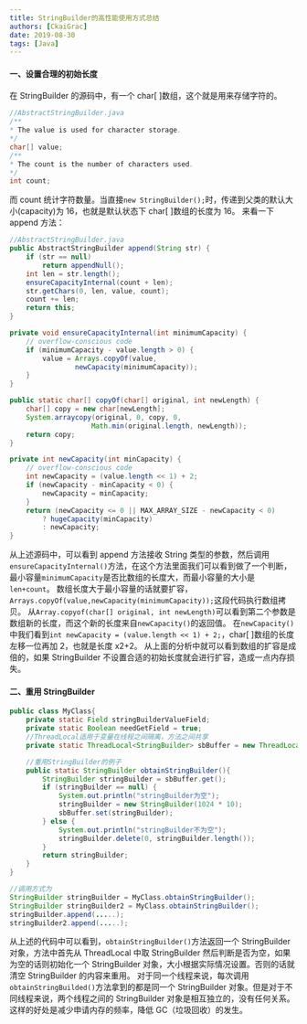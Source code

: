 ```yaml
---
title: StringBuilder的高性能使用方式总结
authors: [CkaiGrac]
date: 2019-08-30
tags: [Java]
---
```


#### 一、设置合理的初始长度

在 StringBuilder 的源码中，有一个 char[ ]数组，这个就是用来存储字符的。

```java
//AbstractStringBuilder.java
/**
* The value is used for character storage.
*/
char[] value;
/**
* The count is the number of characters used.
*/
int count;
```

而 count 统计字符数量。当直接`new StringBuilder();`时，传递到父类的默认大小(capacity)为 16，也就是默认状态下 char[ ]数组的长度为 16。
来看一下 append 方法：

<!--truncate-->

```java
//AbstractStringBuilder.java
public AbstractStringBuilder append(String str) {
    if (str == null)
        return appendNull();
    int len = str.length();
    ensureCapacityInternal(count + len);
    str.getChars(0, len, value, count);
    count += len;
    return this;
}

private void ensureCapacityInternal(int minimumCapacity) {
    // overflow-conscious code
    if (minimumCapacity - value.length > 0) {
        value = Arrays.copyOf(value,
                newCapacity(minimumCapacity));
    }
}

public static char[] copyOf(char[] original, int newLength) {
    char[] copy = new char[newLength];
    System.arraycopy(original, 0, copy, 0,
                    Math.min(original.length, newLength));
    return copy;
}

private int newCapacity(int minCapacity) {
    // overflow-conscious code
    int newCapacity = (value.length << 1) + 2;
    if (newCapacity - minCapacity < 0) {
        newCapacity = minCapacity;
    }
    return (newCapacity <= 0 || MAX_ARRAY_SIZE - newCapacity < 0)
        ? hugeCapacity(minCapacity)
        : newCapacity;
}
```

从上述源码中，可以看到 append 方法接收 String 类型的参数，然后调用`ensureCapacityInternal()`方法，在这个方法里面我们可以看到做了一个判断，最小容量`minimumCapacity`是否比数组的长度大，而最小容量的大小是`len+count`。
数组长度大于最小容量的话就要扩容，`Arrays.copyOf(value,newCapacity(minimumCapacity));`这段代码执行数组拷贝。
从`Array.copyof(char[] original, int newLength)`可以看到第二个参数是数组新的长度，而这个新的长度来自`newCapacity()`的返回值。
在`newCapacity()`中我们看到`int newCapacity = (value.length << 1) + 2;`，char[ ]数组的长度左移一位再加 2，也就是长度 x2+2。
从上面的分析中就可以看到数组的扩容是成倍的，如果 StringBuilder 不设置合适的初始长度就会进行扩容，造成一点内存损失。

#### 二、重用 StringBuilder

```java
public class MyClass{
    private static Field stringBuilderValueField;
    private static Boolean needGetField = true;
    //ThreadLocal适用于变量在线程之间隔离，方法之间共享
    private static ThreadLocal<StringBuilder> sbBuffer = new ThreadLocal<StringBuilder>();

    //重用StringBuilder的例子
    public static StringBuilder obtainStringBuilder(){
        StringBuilder stringBuilder = sbBuffer.get();
        if (stringBuilder == null) {
            System.out.println("stringBuilder为空");
            stringBuilder = new StringBuilder(1024 * 10);
            sbBuffer.set(stringBuilder);
        } else {
            System.out.println("stringBuilder不为空");
            stringBuilder.delete(0, stringBuilder.length());
        }
        return stringBuilder;
    }
}

//调用方式为
StringBuilder stringBuilder = MyClass.obtainStringBuilder();
StringBuilder stringBuilder2 = MyClass.obtainStringBuilder();
stringBuilder.append(.....);
stringBuilder2.append(.....);
```

从上述的代码中可以看到，`obtainStringBuilder()`方法返回一个 StringBuilder 对象，方法中首先从 ThreadLocal 中取 StringBuilder 然后判断是否为空，如果为空的话则初始化一个 StringBuilder 对象，大小根据实际情况设置。否则的话就清空 StringBuilder 的内容来重用。
对于同一个线程来说，每次调用`obtainStringBuilded()`方法拿到的都是同一个 StringBuilder 对象。但是对于不同线程来说，两个线程之间的 StringBuilder 对象是相互独立的，没有任何关系。
这样的好处是减少申请内存的频率，降低 GC（垃圾回收）的发生。
